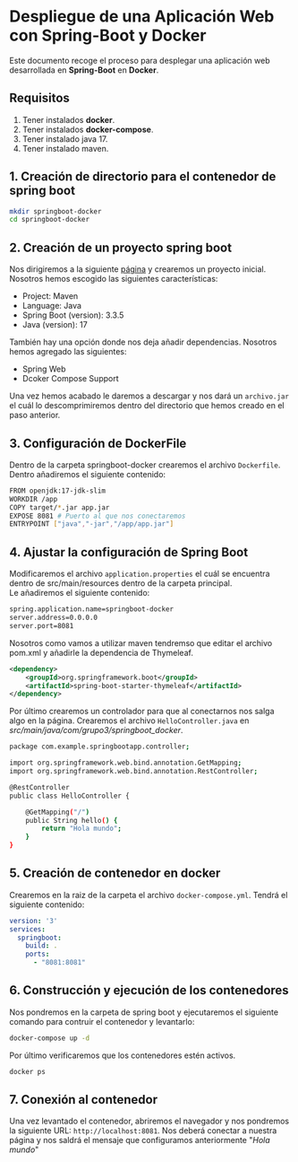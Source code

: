 # Despliegue de una Aplicación Web con Spring-Boot y Docker

Este documento recoge el proceso para desplegar una aplicación web desarrollada en **Spring-Boot** en **Docker**.

## Requisitos

1. Tener instalados **docker**.
2. Tener instalados **docker-compose**.
3. Tener instalado java 17. 
4. Tener instalado maven. 

## 1. Creación de directorio para el contenedor de spring boot

```bash
mkdir springboot-docker
cd springboot-docker
```
## 2. Creación de un proyecto spring boot

Nos dirigiremos a la siguiente [página](https://start.spring.io/) y crearemos un proyecto inicial.   
Nosotros hemos escogido las siguientes características:
- Project: Maven
- Language: Java
- Spring Boot (version): 3.3.5
- Java (version): 17

También hay una opción donde nos deja añadir dependencias. Nosotros hemos agregado las siguientes:
- Spring Web
- Dcoker Compose Support

Una vez hemos acabado le daremos a descargar y nos dará un `archivo.jar` el cuál lo descomprimiremos dentro del directorio que hemos creado en el paso anterior. 

## 3. Configuración de DockerFile

Dentro de la carpeta springboot-docker crearemos el archivo `Dockerfile`. Dentro añadiremos el siguiente contenido: 
```bash
FROM openjdk:17-jdk-slim
WORKDIR /app
COPY target/*.jar app.jar
EXPOSE 8081 # Puerto al que nos conectaremos
ENTRYPOINT ["java","-jar","/app/app.jar"]
```

## 4. Ajustar la configuración de Spring Boot

Modificaremos el archivo `application.properties` el cuál se encuentra dentro de src/main/resources dentro de la carpeta principal.   
Le añadiremos el siguiente contenido: 
```bash
spring.application.name=springboot-docker
server.address=0.0.0.0
server.port=8081
```

Nosotros como vamos a utilizar maven tendremso que editar el archivo pom.xml y añadirle la dependencia de Thymeleaf. 
```xml
<dependency>
    <groupId>org.springframework.boot</groupId>
    <artifactId>spring-boot-starter-thymeleaf</artifactId>
</dependency>
```

Por último crearemos un controlador para que al conectarnos nos salga algo en la página. Crearemos el archivo `HelloController.java` en *src/main/java/com/grupo3/springboot_docker*. 

```bash
package com.example.springbootapp.controller;

import org.springframework.web.bind.annotation.GetMapping;
import org.springframework.web.bind.annotation.RestController;

@RestController
public class HelloController {

    @GetMapping("/")
    public String hello() {
        return "Hola mundo";
    }
}
```

## 5. Creación de contenedor en docker

Crearemos en la raiz de la carpeta el archivo `docker-compose.yml`. Tendrá el siguiente contenido:
```yml
version: '3'
services:
  springboot:
    build: .
    ports:
      - "8081:8081"
```

## 6. Construcción y ejecución de los contenedores

Nos pondremos en la carpeta de spring boot y ejecutaremos el siguiente comando para contruir el contenedor y levantarlo:
```bash
docker-compose up -d
```
Por último verificaremos que los contenedores estén activos.
```bash
docker ps
```

## 7. Conexión al contenedor

Una vez levantado el contenedor, abriremos el navegador y nos pondremos la siguiente URL: `http://localhost:8081`. Nos deberá conectar a nuestra página y nos saldrá el mensaje que configuramos anteriormente "*Hola mundo*"